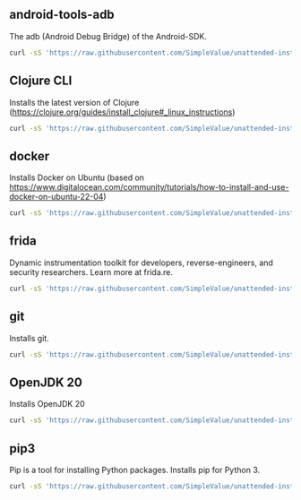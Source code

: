 ## android-tools-adb

The adb (Android Debug Bridge) of the Android-SDK.

```bash
curl -sS 'https://raw.githubusercontent.com/SimpleValue/unattended-install/dc17eb5b2c3b4ddd38747b2a268913de242bfd6f/android-tools-adb/install' | bash
```

## Clojure CLI

Installs the latest version of
Clojure (https://clojure.org/guides/install_clojure#_linux_instructions)

```bash
curl -sS 'https://raw.githubusercontent.com/SimpleValue/unattended-install/2555ec6605a704704737d2d22be77d84c1f5f4ad/clojure/install' | bash
```

## docker

Installs Docker on Ubuntu (based on https://www.digitalocean.com/community/tutorials/how-to-install-and-use-docker-on-ubuntu-22-04)

```bash
curl -sS 'https://raw.githubusercontent.com/SimpleValue/unattended-install/2ec5ea2ea720de78802468482be9cec1a43df2bd/docker/install' | bash
```

## frida

Dynamic instrumentation toolkit for developers, reverse-engineers, and security researchers. Learn more at frida.re.

```bash
curl -sS 'https://raw.githubusercontent.com/SimpleValue/unattended-install/dafe5af58096a5f051b8b0e44daaa2c236bae352/frida/install' | bash
```

## git

Installs git.

```bash
curl -sS 'https://raw.githubusercontent.com/SimpleValue/unattended-install/d68104f482b644dc34d601045b59b281dc09ceb5/git/install' | bash
```

## OpenJDK 20

Installs OpenJDK 20

```bash
curl -sS 'https://raw.githubusercontent.com/SimpleValue/unattended-install/46b211275ce6ea4080a921e01005960e122675de/openjdk-20/install' | bash
```

## pip3

Pip is a tool for installing Python packages. Installs pip for Python 3.

```bash
curl -sS 'https://raw.githubusercontent.com/SimpleValue/unattended-install/dc17eb5b2c3b4ddd38747b2a268913de242bfd6f/pip3/install' | bash
```
